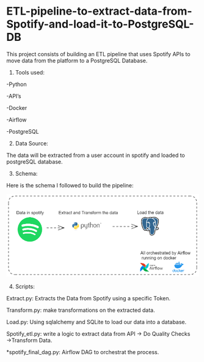 # ETL-pipeline-to-extract-data-from-Spotify-and-load-it-to-PostgreSQL-DB

This project consists of building an ETL pipeline that uses Spotify APIs to move data from the platform to a PostgreSQL Database.

1) Tools used: 

  -Python
  
  -API’s
  
  -Docker
  
  -Airflow
  
  -PostgreSQL
	
2) Data Source:

The data will be extracted from a user account in spotify and loaded to postgreSQL database.

3) Schema:

Here is the schema I followed to build the pipeline:

![alt text](https://github.com/haytam1999/ETL-pipeline-to-extract-data-from-Spotify-and-load-it-to-PostgreSQL-DB/blob/master/Schema.png?raw=true)

4) Scripts:

Extract.py: Extracts the Data from Spotify using a specific Token. 

Transform.py: make transformations on the extracted data.

Load.py: Using sqlalchemy and SQLite to load our data into a database.

Spotify_etl.py: write a logic to extract data from API → Do Quality Checks →Transform Data.
					 
*spotify_final_dag.py: Airflow DAG to orchestrat the process.
